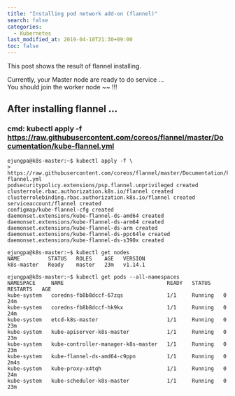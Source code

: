 ```yaml
---
title: "Installing pod network add-on (flannel)"
search: false
categories:
  - Kubernetes
last_modified_at: 2019-04-10T21:30+09:00
toc: false
---
```


This post shows the result of flannel installing.  

Currently, your Master node are ready to do service ...  
You should join the worker node ~~ !!!  

## After installing flannel ...
### cmd: kubectl apply -f https://raw.githubusercontent.com/coreos/flannel/master/Documentation/kube-flannel.yml
```
ejungpa@k8s-master:~$ kubectl apply -f \
>    https://raw.githubusercontent.com/coreos/flannel/master/Documentation/kube-flannel.yml
podsecuritypolicy.extensions/psp.flannel.unprivileged created
clusterrole.rbac.authorization.k8s.io/flannel created
clusterrolebinding.rbac.authorization.k8s.io/flannel created
serviceaccount/flannel created
configmap/kube-flannel-cfg created
daemonset.extensions/kube-flannel-ds-amd64 created
daemonset.extensions/kube-flannel-ds-arm64 created
daemonset.extensions/kube-flannel-ds-arm created
daemonset.extensions/kube-flannel-ds-ppc64le created
daemonset.extensions/kube-flannel-ds-s390x created

ejungpa@k8s-master:~$ kubectl get nodes
NAME         STATUS   ROLES    AGE   VERSION
k8s-master   Ready    master   23m   v1.14.1

ejungpa@k8s-master:~$ kubectl get pods --all-namespaces
NAMESPACE     NAME                                 READY   STATUS    RESTARTS   AGE
kube-system   coredns-fb8b8dccf-67zqs              1/1     Running   0          24m
kube-system   coredns-fb8b8dccf-hk9kx              1/1     Running   0          24m
kube-system   etcd-k8s-master                      1/1     Running   0          23m
kube-system   kube-apiserver-k8s-master            1/1     Running   0          23m
kube-system   kube-controller-manager-k8s-master   1/1     Running   0          23m
kube-system   kube-flannel-ds-amd64-c9ppn          1/1     Running   0          2m4s
kube-system   kube-proxy-x4tqh                     1/1     Running   0          24m
kube-system   kube-scheduler-k8s-master            1/1     Running   0          23m
```
